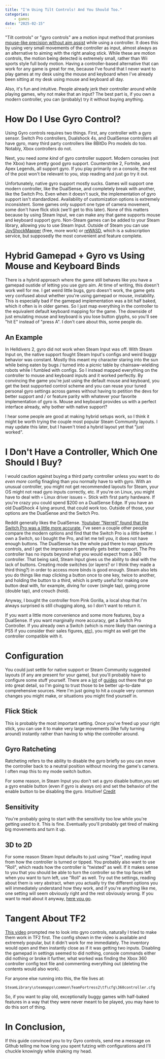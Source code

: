 ```yaml
---
title: "I'm Using Tilt Controls! And You Should Too."
categories: 
    - games
date: "2025-02-15"
---
```


"Tilt controls" or "gyro controls" are a motion input method that promises [mouse-like precision without aim assist](https://www.youtube.com/watch?v=krQ_ggZcN1Q) while using a controller. It does this by using very small movements of the controller as input, almost always as an alternative to aiming with the right analog stick. While these are motion controls, the motion being detected is extremely small, rather than Wii sports style full body motion. Having a controller-based alternative that can work for any game is great for me, because I've found that I never want to play games at my desk using the mouse and keyboard when I've already been sitting at my desk using mouse and keyboard all day.

Also, it's fun and intuitive. People already jerk their controller around while playing games, why not make that an input? The best part is, if you own a modern controller, you can (probably) try it without buying anything.

# How Do I Use Gyro Control?

Using Gyro controls requires two things. First, any controller with a gyro sensor. Switch Pro controllers, Dualshock 4s, and DualSense controllers all have gyro, many third party controllers like 8BitDo Pro models do too. Notably, Xbox controllers do not.

Next, you need *some kind* of gyro controller support. Modern consoles (not the Xbox) have pretty good gyro support. Counterstrike 2, Fortnite, and Apex Legends, all support gyro. If you play primarily on a console, the rest of the post won't be relevant to you, stop reading and just go try it out. 

Unfortunately, native gyro support mostly sucks. Games will support one modern controller, like the DualSense, and completely break with another, like the Switch Pro. Even when it doesn't suck, the implementation of gyro support isn't standardized. Availability of customization options is extremely inconsistent. Some games only support one type of camera movement, some don't have flick stick (we'll get to this later). None of this matters because by using Steam Input, we can make any that game supports mouse and keyboard support gyro. Non-Steam games can be added to your Steam library, allowing you to use Steam Input. Outside of Steam you can use [JoyShockMapper](https://github.com/Electronicks/JoyShockMapper) (free, more work) or [reWASD](https://www.rewasd.com/releases/release-5.3.0), which is a subscription service, but supposedly the most convenient and feature complete.

# Hybrid Gamepad + Gyro vs Using Mouse and Keyboard Binds

There is a hybrid approach where the game still behaves like you have a gamepad oustide of letting you use gyro aim. At time of writing, this doesn't work well for me. I get weird little bugs, gyro doesn't work, the game gets very confused about whether you're using gamepad or mouse, instability. This is especially bad if the gamepad implementation was a bit half baked, which it often is in older games. So I just map everything in the controller to the equivalent default keyboard mapping for the game. The downside of just emulating mouse and keyboard is you lose button glyphs, so you'll see "hit E" instead of "press A". I don't care about this, some people do.

## An Example

In Helldivers 2, gyro did not work when Steam Input was off. With Steam Input on, the native support fought Steam Input's configs and weird buggy behavior was constant. Mostly this meant my character staring into the sun while being eaten by bugs / turned into a picnic table by chainsaw-wielding robots while I fumbled with configs. So I instead mapped everything on the controller to mouse and keyboard inputs and it worked perfectly. By convincing the game you're just using the default mouse and keyboard, you get the best supported control scheme and you can reuse your tuned personal gyro settings across games without having to petition the devs for better support and / or feature parity with whatever your favorite implementation of gyro is. Mouse and keyboard provides us with a perfect interface already, why bother with native support?

I hear some people are good at making hybrid setups work, so I think it might be worth trying the couple most popular Steam Community layouts. I may update this later, but I haven't tried a hybrid layout yet that "just worked".

# I Don't Have a Controller, Which One Should I Buy?

I would caution against buying a third party controller unless you want to do *even more* config finagling than you normally have to with gyro. With an unusual controller, you might not get recommended layouts for Steam, your OS might not read gyro inputs correctly, etc. If you're on Linux, you might have to deal with 💀 Linux driver issues 💀. Stick with first party hardware. If you're crazy you could spend $200 on a DualSense Edge. If you have an old DualShock 4 lying around, that could work too. Outside of those, your options are the DualSense and the Switch Pro.

Reddit generally likes the DualSense. [Youtuber "Nerrell" found that the Switch Pro was a little more accurate](https://youtu.be/CenJLOTGxLc?si=jUzV9cW4qZuQj_7o&t=946), I've seen a couple other people compare the modern options and find that the Switch Pro is a *little* better. I own a Switch, so I bought the Pro, and let me tell you, it does not have enough buttons. The DualSense has the whole pad there to map gesture controls, and I get the impression it generally gets better support. The Pro controller has no inputs beyond what you would expect from a 360 controller. That being said, Steam Input gives us the ability to deal with the lack of buttons. Creating mode switches (or layers? or I think they made a third thing?) in order to access more binds is good enough. Steam also lets you do things like map clicking a button once to one key, twice to another, and holding the button to a third, which is pretty useful for making one button deal with, for example, diving for cover (single tap), going prone (double tap), and crouch (hold).

Anyway, I bought the controller from Pink Gorilla, a local shop that I'm always surprised is still chugging along, so I don't want to return it.

If you want a little more convenience and some more features, buy a DualSense. If you want marginally more accuracy, get a Switch Pro Controller. If you already own a Switch (which is more likely than owning a PS5 if you consider their sales figures, [etc](https://www.youtube.com/watch?v=UtG11pmBe3U)), you might as well get the controller compatible with it.

# Configuration

You could just settle for native support or Steam Community suggested layouts (if any are present for your game), but you'll probably have to configure some stuff yourself. There are a [lot](https://www.reddit.com/r/GyroGaming/comments/198wq0y/new_to_gyro_gaming_start_here_gyro_beginners_guide/) of [guides](https://www.youtube.com/watch?v=D0uSfda_-Rc) out there that go into great detail, so I'm going to trust those to be better up-to-date comprehensive sources. Here I'm just going to hit a couple very common changes you might make, or situations you might find yourself in.

## Flick Stick

This is probably the most important setting. Once you've freed up your right stick, you can use it to make very large movements (like fully turning around) instantly rather than having to whip the controller around.

## Gyro Ratcheting

Ratcheting refers to the ability to disable the gyro briefly so you can move the controller back to a neutral position without moving the game's camera. I often map this to my mode switch button.

For some reason, in Steam Input you don't set a gyro disable button,you set a gyro enable button (even if gyro is always on) and set the behavior of the enable button to be disabling the gyro. Intuitive! [Credit](https://www.reddit.com/r/GyroGaming/comments/ug54tk/comment/i6xgli4/?utm_source=share&utm_medium=web3x&utm_name=web3xcss&utm_term=1&utm_content=share_button)

## Sensitivity

You're probably going to start with the sensitivity too low while you're getting used to it. This is fine. Eventually you'll probably get tired of making big movements and turn it up.

## 3D to 2D

For some reason Steam Input defaults to just using "Yaw", reading input from how the controller is turned or tipped. You probably also want to use "Roll", which reads how the controller is "twisted" as well. If it makes sense to you that you should be able to turn the controller so the top faces left when you want to turn left, use "Roll" as well. Try out the settings, reading about them is very abstract, when you actually try the different options you will immediately understand how they work, and if you're anything like me, one setting will seem obviously right and the rest obviously wrong. If you want to read about it anyway, [here you go](http://gyrowiki.jibbsmart.com/blog:player-space-gyro-and-alternatives-explained).

# Tangent About TF2
[This video](https://youtu.be/PJIqEX93vL8?si=sOfHWUPpjs1eLp4c) prompted me to look into gyro controls, naturally I tried to make them work in TF2 first. The config shown in the video is available and extremely popular, but it didn't work for me immediately. The inventory would open and then instantly close as if it was getting two inputs. Disabling the gamepad in settings seemed to did nothing, console commands either did nothing or broke it further, what worked was finding the Xbox 360 controller config text file and commenting everything out (deleting the contents would also work). 

For anyone else running into this, the file lives at:

`SteamLibrary\steamapps\common\TeamFortress2\tf\cfg\360controller.cfg`

So, if you want to play old, exceptionally buggy games with half-baked features in a way that they were never meant to be played, you may have to do this sort of thing.

# In Conclusion,

If this guide convinced you to try Gyro controls, send me a message on Github telling me how long you spent futzing with configurations and I'll chuckle knowingly while shaking my head.